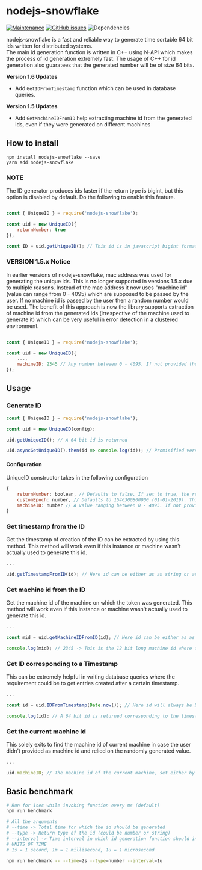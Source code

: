 # nodejs-snowflake

[![Maintenance](https://img.shields.io/badge/Maintained%3F-yes-green.svg)](https://github.com/utkarsh-pro/nodejs-snowflake/graphs/commit-activity)
[![GitHub issues](https://img.shields.io/github/issues/utkarsh-pro/nodejs-snowflake.svg)](https://github.com/utkarsh-pro/nodejs-snowflake/issues/)
![Dependencies](https://img.shields.io/david/utkarsh-pro/nodejs-snowflake)

nodejs-snowflake is a fast and reliable way to generate time sortable 64 bit ids written for distributed systems.  
The main id generation function is written in C++ using N-API which makes the process of id generation extremely fast. The usage of C++ for id generation also guaratees that the generated number will be of size 64 bits.  

**Version 1.6 Updates**
- Add `GetIDFromTimestamp` function which can be used in database queries.  

**Version 1.5 Updates**
- Add `GetMachineIDFromID` help extracting machine id from the generated ids, even if they were generated on different machines

## How to install

```
npm install nodejs-snowflake --save
yarn add nodejs-snowflake
```

### NOTE
The ID generator produces ids faster if the return type is bigint, but this option is disabled by default. Do the following to enable this feature.

```javascript

const { UniqueID } = require('nodejs-snowflake');

const uid = new UniqueID({
    returnNumber: true
}); 

const ID = uid.getUniqueID(); // This id is in javascript bigint format

```

### VERSION 1.5.x Notice
In earlier versions of nodejs-snowflake, mac address was used for generating the unique ids. This is **no** longer supported in versions 1.5.x due to multiple reasons. Instead of the mac address it now uses "machine id" (value can range from 0 - 4095) which are supposed to be passed by the user. If no machine id is passed by the user then a random number would be used. The benefit of this approach is now the library supports extraction of machine id from the generated ids (irrespective of the machine used to generate it) which can be very useful in error detection in a clustered environment.

```javascript

const { UniqueID } = require('nodejs-snowflake');

const uid = new UniqueID({
    ...,
    machineID: 2345 // Any number between 0 - 4095. If not provided then a random number will be used
}); 

```

## Usage

### Generate ID

```javascript
const { UniqueID } = require('nodejs-snowflake');

const uid = new UniqueID(config);

uid.getUniqueID(); // A 64 bit id is returned

uid.asyncGetUniqueID().then(id => console.log(id)); // Promisified version of the above method

```

#### Configuration
UniqueID constructor takes in the following configuration

```javascript
{
    returnNumber: boolean, // Defaults to false. If set to true, the returned ids will be of type bigint or else of type string
    customEpoch: number, // Defaults to 1546300800000 (01-01-2019). This is UNIX timestamp in ms
    machineID: number // A value ranging between 0 - 4095. If not provided then a random value will be used
}
```

### Get timestamp from the ID
Get the timestamp of creation of the ID can be extracted by using this method. This method will work even if this instance or machine wasn't actually used to generate this id.

```javascript
...

uid.getTimestampFromID(id); // Here id can be either as as string or as a bigint

```

### Get machine id from the ID
Get the machine id of the machine on which the token was generated. This method will work even if this instance or machine wasn't actually used to generate this id.

```javascript
...

const mid = uid.getMachineIDFromID(id); // Here id can be either as as string or as a bigint

console.log(mid); // 2345 -> This is the 12 bit long machine id where this token was generated

```

### Get ID corresponding to a Timestamp
This can be extremely helpful in writing database queries where the requirement could be to get entries created after a certain timestamp.

```javascript
...

const id = uid.IDFromTimestamp(Date.now()); // Here id will always be BigInt

console.log(id); // A 64 bit id is returned corresponding to the timestamp given

```

### Get the current machine id
This solely exits to find the machine id of current machine in case the user didn't provided as machine id and relied on the randomly generated value.

```javascript
...

uid.machineID; // The machine id of the current machine, set either by user or randomly generated

```


## Basic benchmark
```bash
# Run for 1sec while invoking function every ms (default)
npm run benchmark 

# All the arguments
# --time -> Total time for which the id should be generated
# --type -> Return type of the id (could be number or string)
# --interval -> Time interval in which id generation function should invoked
# UNITS OF TIME
# 1s = 1 second, 1m = 1 millisecond, 1u = 1 microsecond

npm run benchmark -- --time=2s --type=number --interval=1u

```
